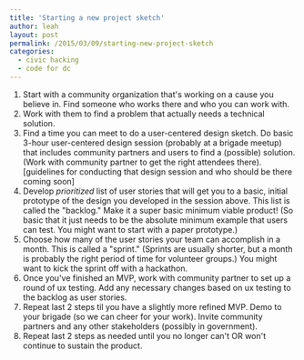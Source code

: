 ```yaml
---
title: 'Starting a new project sketch'
author: leah
layout: post
permalink: /2015/03/09/starting-new-project-sketch
categories:
  - civic hacking
  - code for dc
---
```


1. Start with a community organization that's working on a cause you believe in. Find someone who works there and who you can work with.
1. Work with them to find a problem that actually needs a technical solution.
1. Find a time you can meet to do a user-centered design sketch. Do basic 3-hour user-centered design session (probably at a brigade meetup) that includes community partners and users to find a (possible) solution. (Work with community partner to get the right attendees there). [guidelines for conducting that design session and who should be there coming soon]
1. Develop *prioritized* list of user stories that will get you to a basic, initial prototype of the design you developed in the session above. This list is called the "backlog." Make it a super basic minimum viable product! (So basic that it just needs to be the absolute minimum example that users can test. You might want to start with a paper prototype.)
1. Choose how many of the user stories your team can accomplish in a month. This is called a "sprint." (Sprints are usually shorter, but a month is probably the right period of time for volunteer groups.) You might want to kick the sprint off with a hackathon.
1. Once you've finished an MVP, work with community partner to set up a round of ux testing. Add any necessary changes based on ux testing to the backlog as user stories.
1. Repeat last 2 steps til you have a slightly more refined MVP. Demo to your brigade (so we can cheer for your work). Invite community partners and any other stakeholders (possibly in government).
1. Repeat last 2 steps as needed until you no longer can't OR won't continue to sustain the product.
